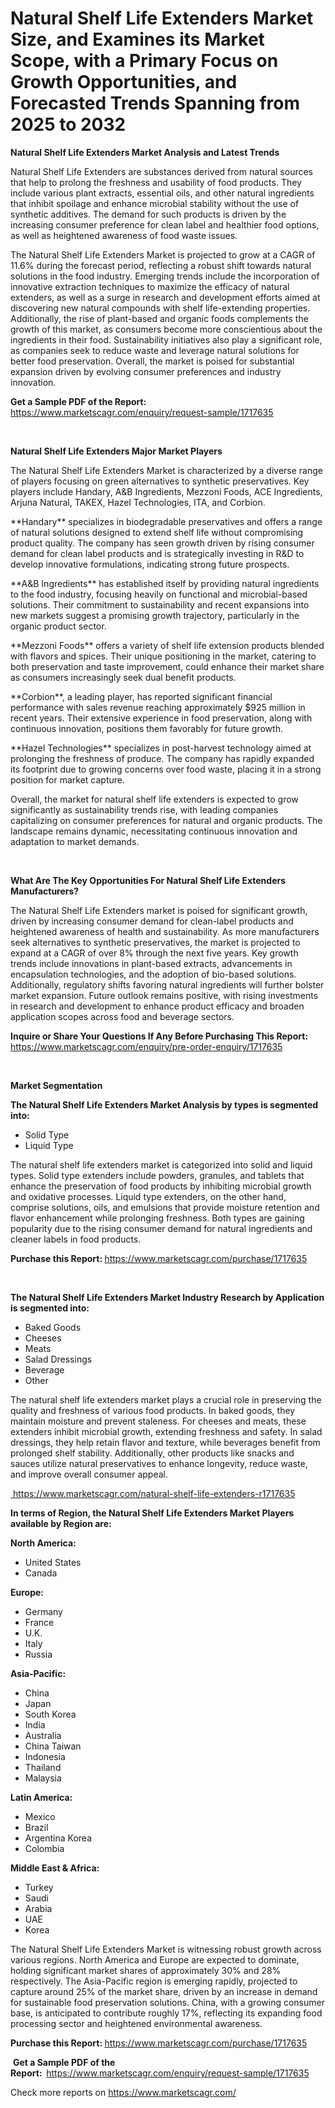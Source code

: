 <p><h1>Natural Shelf Life Extenders Market Size, and Examines its Market Scope, with a Primary Focus on Growth Opportunities, and Forecasted Trends Spanning from 2025 to 2032</h1></p><p><strong>Natural Shelf Life Extenders Market Analysis and Latest Trends</strong></p>
<p><p>Natural Shelf Life Extenders are substances derived from natural sources that help to prolong the freshness and usability of food products. They include various plant extracts, essential oils, and other natural ingredients that inhibit spoilage and enhance microbial stability without the use of synthetic additives. The demand for such products is driven by the increasing consumer preference for clean label and healthier food options, as well as heightened awareness of food waste issues.</p><p>The Natural Shelf Life Extenders Market is projected to grow at a CAGR of 11.6% during the forecast period, reflecting a robust shift towards natural solutions in the food industry. Emerging trends include the incorporation of innovative extraction techniques to maximize the efficacy of natural extenders, as well as a surge in research and development efforts aimed at discovering new natural compounds with shelf life-extending properties. Additionally, the rise of plant-based and organic foods complements the growth of this market, as consumers become more conscientious about the ingredients in their food. Sustainability initiatives also play a significant role, as companies seek to reduce waste and leverage natural solutions for better food preservation. Overall, the market is poised for substantial expansion driven by evolving consumer preferences and industry innovation.</p></p>
<p><strong>Get a Sample PDF of the Report:&nbsp;</strong> <a href="https://www.marketscagr.com/enquiry/request-sample/1717635?utm_campaign=2212&utm_medium=2&utm_source=Github&utm_content=ia&utm_term=30012025&utm_id=natural-shelf-life-extenders">https://www.marketscagr.com/enquiry/request-sample/1717635</a></p>
<p>&nbsp;</p>
<p><strong>Natural Shelf Life Extenders Major Market Players</strong></p>
<p><p>The Natural Shelf Life Extenders Market is characterized by a diverse range of players focusing on green alternatives to synthetic preservatives. Key players include Handary, A&B Ingredients, Mezzoni Foods, ACE Ingredients, Arjuna Natural, TAKEX, Hazel Technologies, ITA, and Corbion.</p><p>**Handary** specializes in biodegradable preservatives and offers a range of natural solutions designed to extend shelf life without compromising product quality. The company has seen growth driven by rising consumer demand for clean label products and is strategically investing in R&D to develop innovative formulations, indicating strong future prospects.</p><p>**A&B Ingredients** has established itself by providing natural ingredients to the food industry, focusing heavily on functional and microbial-based solutions. Their commitment to sustainability and recent expansions into new markets suggest a promising growth trajectory, particularly in the organic product sector.</p><p>**Mezzoni Foods** offers a variety of shelf life extension products blended with flavors and spices. Their unique positioning in the market, catering to both preservation and taste improvement, could enhance their market share as consumers increasingly seek dual benefit products.</p><p>**Corbion**, a leading player, has reported significant financial performance with sales revenue reaching approximately $925 million in recent years. Their extensive experience in food preservation, along with continuous innovation, positions them favorably for future growth.</p><p>**Hazel Technologies** specializes in post-harvest technology aimed at prolonging the freshness of produce. The company has rapidly expanded its footprint due to growing concerns over food waste, placing it in a strong position for market capture.</p><p>Overall, the market for natural shelf life extenders is expected to grow significantly as sustainability trends rise, with leading companies capitalizing on consumer preferences for natural and organic products. The landscape remains dynamic, necessitating continuous innovation and adaptation to market demands.</p></p>
<p>&nbsp;</p>
<p><strong>What Are The Key Opportunities For Natural Shelf Life Extenders Manufacturers?</strong></p>
<p><p>The Natural Shelf Life Extenders market is poised for significant growth, driven by increasing consumer demand for clean-label products and heightened awareness of health and sustainability. As more manufacturers seek alternatives to synthetic preservatives, the market is projected to expand at a CAGR of over 8% through the next five years. Key growth trends include innovations in plant-based extracts, advancements in encapsulation technologies, and the adoption of bio-based solutions. Additionally, regulatory shifts favoring natural ingredients will further bolster market expansion. Future outlook remains positive, with rising investments in research and development to enhance product efficacy and broaden application scopes across food and beverage sectors.</p></p>
<p><strong>Inquire or Share Your Questions If Any Before Purchasing This Report:</strong> <a href="https://www.marketscagr.com/enquiry/pre-order-enquiry/1717635?utm_campaign=2212&utm_medium=2&utm_source=Github&utm_content=ia&utm_term=30012025&utm_id=natural-shelf-life-extenders">https://www.marketscagr.com/enquiry/pre-order-enquiry/1717635</a></p>
<p>&nbsp;</p>
<p><strong>Market Segmentation</strong></p>
<p><strong>The Natural Shelf Life Extenders Market Analysis by types is segmented into:</strong></p>
<p><ul><li>Solid Type</li><li>Liquid Type</li></ul></p>
<p><p>The natural shelf life extenders market is categorized into solid and liquid types. Solid type extenders include powders, granules, and tablets that enhance the preservation of food products by inhibiting microbial growth and oxidative processes. Liquid type extenders, on the other hand, comprise solutions, oils, and emulsions that provide moisture retention and flavor enhancement while prolonging freshness. Both types are gaining popularity due to the rising consumer demand for natural ingredients and cleaner labels in food products.</p></p>
<p><strong>Purchase this Report:&nbsp;</strong><a href="https://www.marketscagr.com/purchase/1717635?utm_campaign=2212&utm_medium=2&utm_source=Github&utm_content=ia&utm_term=30012025&utm_id=natural-shelf-life-extenders">https://www.marketscagr.com/purchase/1717635</a></p>
<p>&nbsp;</p>
<p><strong>The Natural Shelf Life Extenders Market Industry Research by Application is segmented into:</strong></p>
<p><ul><li>Baked Goods</li><li>Cheeses</li><li>Meats</li><li>Salad Dressings</li><li>Beverage</li><li>Other</li></ul></p>
<p><p>The natural shelf life extenders market plays a crucial role in preserving the quality and freshness of various food products. In baked goods, they maintain moisture and prevent staleness. For cheeses and meats, these extenders inhibit microbial growth, extending freshness and safety. In salad dressings, they help retain flavor and texture, while beverages benefit from prolonged shelf stability. Additionally, other products like snacks and sauces utilize natural preservatives to enhance longevity, reduce waste, and improve overall consumer appeal.</p></p>
<p><a href="https://www.marketscagr.com/natural-shelf-life-extenders-r1717635?utm_campaign=2212&utm_medium=2&utm_source=Github&utm_content=ia&utm_term=30012025&utm_id=natural-shelf-life-extenders">&nbsp;https://www.marketscagr.com/natural-shelf-life-extenders-r1717635</a></p>
<p><strong>In terms of Region, the Natural Shelf Life Extenders Market Players available by Region are:</strong></p>
<p>
    <p> <strong> North America: </strong>
        <ul>
            <li>United States</li>
            <li>Canada</li>
        </ul>
        </p> 
    <p> <strong> Europe: </strong>
        <ul>
            <li>Germany</li>
            <li>France</li>
            <li>U.K.</li>
            <li>Italy</li>
            <li>Russia</li>
        </ul>
        </p> 
    <p> <strong> Asia-Pacific: </strong>
        <ul>
            <li>China</li>
            <li>Japan</li>
            <li>South Korea</li>
            <li>India</li>
            <li>Australia</li>
            <li>China Taiwan</li>
            <li>Indonesia</li>
            <li>Thailand</li>
            <li>Malaysia</li>
        </ul>
        </p> 
    <p> <strong> Latin America: </strong>
        <ul>
            <li>Mexico</li>
            <li>Brazil</li>
            <li>Argentina Korea</li>
            <li>Colombia</li>
        </ul>
        </p> 
    <p> <strong> Middle East & Africa: </strong>
        <ul>
            <li>Turkey</li>
            <li>Saudi</li>
            <li>Arabia</li>
            <li>UAE</li>
            <li>Korea</li>
        </ul>
    </p>
    </p>
<p><p>The Natural Shelf Life Extenders Market is witnessing robust growth across various regions. North America and Europe are expected to dominate, holding significant market shares of approximately 30% and 28% respectively. The Asia-Pacific region is emerging rapidly, projected to capture around 25% of the market share, driven by an increase in demand for sustainable food preservation solutions. China, with a growing consumer base, is anticipated to contribute roughly 17%, reflecting its expanding food processing sector and heightened environmental awareness.</p></p>
<p><strong>Purchase this Report: </strong><a href="https://www.marketscagr.com/purchase/1717635?utm_campaign=2212&utm_medium=2&utm_source=Github&utm_content=ia&utm_term=30012025&utm_id=natural-shelf-life-extenders">https://www.marketscagr.com/purchase/1717635</a></p>
<p>&nbsp;<strong>Get a Sample PDF of the Report:&nbsp;&nbsp;</strong><a href="https://www.marketscagr.com/enquiry/request-sample/1717635?utm_campaign=2212&utm_medium=2&utm_source=Github&utm_content=ia&utm_term=30012025&utm_id=natural-shelf-life-extenders">https://www.marketscagr.com/enquiry/request-sample/1717635</a></p>
<p><strong></strong></p>
<p>Check more reports on <a href="https://www.marketscagr.com/?utm_campaign=2212&utm_medium=2&utm_source=Github&utm_content=ia&utm_term=30012025&utm_id=natural-shelf-life-extenders">https://www.marketscagr.com/</a></p>